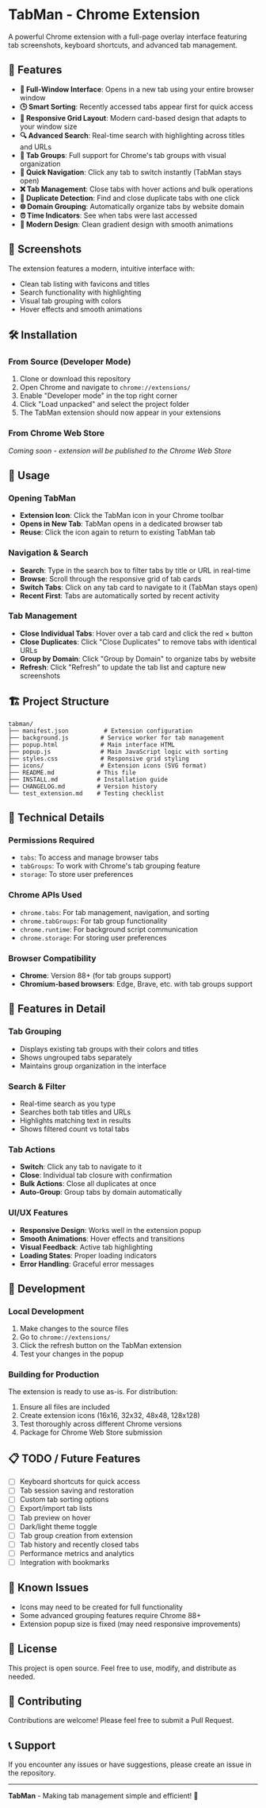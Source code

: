 # TabMan - Chrome Extension

A powerful Chrome extension with a full-page overlay interface featuring tab screenshots, keyboard shortcuts, and advanced tab management.

## 🚀 Features

- **📱 Full-Window Interface**: Opens in a new tab using your entire browser window
- **🕒 Smart Sorting**: Recently accessed tabs appear first for quick access
- **📱 Responsive Grid Layout**: Modern card-based design that adapts to your window size
- **🔍 Advanced Search**: Real-time search with highlighting across titles and URLs
- **👥 Tab Groups**: Full support for Chrome's tab groups with visual organization
- **🚀 Quick Navigation**: Click any tab to switch instantly (TabMan stays open)
- **❌ Tab Management**: Close tabs with hover actions and bulk operations
- **🔄 Duplicate Detection**: Find and close duplicate tabs with one click
- **🌐 Domain Grouping**: Automatically organize tabs by website domain
- **⏰ Time Indicators**: See when tabs were last accessed
- **🎨 Modern Design**: Clean gradient design with smooth animations

## 📸 Screenshots

The extension features a modern, intuitive interface with:

- Clean tab listing with favicons and titles
- Search functionality with highlighting
- Visual tab grouping with colors
- Hover effects and smooth animations

## 🛠 Installation

### From Source (Developer Mode)

1. Clone or download this repository
2. Open Chrome and navigate to `chrome://extensions/`
3. Enable "Developer mode" in the top right corner
4. Click "Load unpacked" and select the project folder
5. The TabMan extension should now appear in your extensions

### From Chrome Web Store

*Coming soon - extension will be published to the Chrome Web Store*

## 🎯 Usage

### Opening TabMan

- **Extension Icon**: Click the TabMan icon in your Chrome toolbar
- **Opens in New Tab**: TabMan opens in a dedicated browser tab
- **Reuse**: Click the icon again to return to existing TabMan tab

### Navigation & Search

- **Search**: Type in the search box to filter tabs by title or URL in real-time
- **Browse**: Scroll through the responsive grid of tab cards
- **Switch Tabs**: Click on any tab card to navigate to it (TabMan stays open)
- **Recent First**: Tabs are automatically sorted by recent activity

### Tab Management

- **Close Individual Tabs**: Hover over a tab card and click the red × button
- **Close Duplicates**: Click "Close Duplicates" to remove tabs with identical URLs
- **Group by Domain**: Click "Group by Domain" to organize tabs by website
- **Refresh**: Click "Refresh" to update the tab list and capture new screenshots

## 🏗 Project Structure

```
tabman/
├── manifest.json          # Extension configuration 
├── background.js         # Service worker for tab management
├── popup.html            # Main interface HTML
├── popup.js              # Main JavaScript logic with sorting
├── styles.css            # Responsive grid styling
├── icons/                # Extension icons (SVG format)
├── README.md            # This file
├── INSTALL.md           # Installation guide
├── CHANGELOG.md         # Version history
└── test_extension.md    # Testing checklist
```

## 🔧 Technical Details

### Permissions Required

- `tabs`: To access and manage browser tabs
- `tabGroups`: To work with Chrome's tab grouping feature  
- `storage`: To store user preferences

### Chrome APIs Used

- `chrome.tabs`: For tab management, navigation, and sorting
- `chrome.tabGroups`: For tab group functionality
- `chrome.runtime`: For background script communication
- `chrome.storage`: For storing user preferences

### Browser Compatibility

- **Chrome**: Version 88+ (for tab groups support)
- **Chromium-based browsers**: Edge, Brave, etc. with tab groups support

## 🎨 Features in Detail

### Tab Grouping

- Displays existing tab groups with their colors and titles
- Shows ungrouped tabs separately
- Maintains group organization in the interface

### Search & Filter

- Real-time search as you type
- Searches both tab titles and URLs
- Highlights matching text in results
- Shows filtered count vs total tabs

### Tab Actions

- **Switch**: Click any tab to navigate to it
- **Close**: Individual tab closure with confirmation
- **Bulk Actions**: Close all duplicates at once
- **Auto-Group**: Group tabs by domain automatically

### UI/UX Features

- **Responsive Design**: Works well in the extension popup
- **Smooth Animations**: Hover effects and transitions
- **Visual Feedback**: Active tab highlighting
- **Loading States**: Proper loading indicators
- **Error Handling**: Graceful error messages

## 🚧 Development

### Local Development

1. Make changes to the source files
2. Go to `chrome://extensions/`
3. Click the refresh button on the TabMan extension
4. Test your changes in the popup

### Building for Production

The extension is ready to use as-is. For distribution:

1. Ensure all files are included
2. Create extension icons (16x16, 32x32, 48x48, 128x128)
3. Test thoroughly across different Chrome versions
4. Package for Chrome Web Store submission

## 📋 TODO / Future Features

- [ ] Keyboard shortcuts for quick access
- [ ] Tab session saving and restoration
- [ ] Custom tab sorting options
- [ ] Export/import tab lists
- [ ] Tab preview on hover
- [ ] Dark/light theme toggle
- [ ] Tab group creation from extension
- [ ] Tab history and recently closed tabs
- [ ] Performance metrics and analytics
- [ ] Integration with bookmarks

## 🐛 Known Issues

- Icons may need to be created for full functionality
- Some advanced grouping features require Chrome 88+
- Extension popup size is fixed (may need responsive improvements)

## 📄 License

This project is open source. Feel free to use, modify, and distribute as needed.

## 🤝 Contributing

Contributions are welcome! Please feel free to submit a Pull Request.

## 📞 Support

If you encounter any issues or have suggestions, please create an issue in the repository.

---

**TabMan** - Making tab management simple and efficient! 🚀
